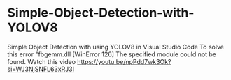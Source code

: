 # Simple-Object-Detection-with-YOLOV8
Simple Object Detection with using YOLOV8 in Visual Studio Code
To solve this error "fbgemm.dll [WinError 126] The specified module could not be found. Watch this video https://youtu.be/npPdd7wk3Ok?si=WJ3NjSNFL63xRJ3I 


